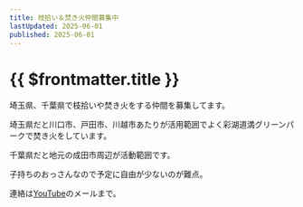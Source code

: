 ```yaml
---
title: 枝拾い＆焚き火仲間募集中
lastUpdated: 2025-06-01
published: 2025-06-01
---
```

# {{ $frontmatter.title }}

埼玉県、千葉県で枝拾いや焚き火をする仲間を募集してます。

埼玉県だと川口市、戸田市、川越市あたりが活用範囲でよく彩湖道満グリーンパークで焚き火をしています。

千葉県だと地元の成田市周辺が活動範囲です。

子持ちのおっさんなので予定に自由が少ないのが難点。

連絡は[YouTube](https://www.youtube.com/@uyamazak)のメールまで。


